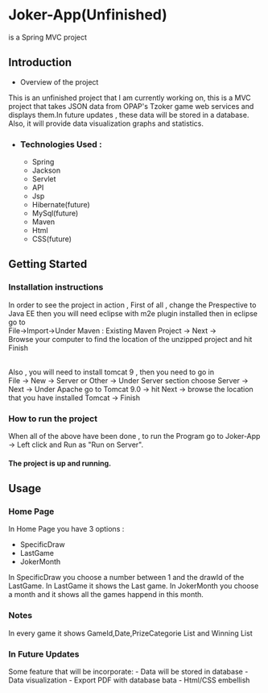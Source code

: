 # Joker-App(Unfinished)
is a Spring MVC project

<h2>Introduction</h2>

 - </h3>Overview of the project</h3>
 This is an unfinished project that I am currently working on, this is a MVC project that takes JSON data from OPAP's Tzoker game web services and displays them.In future updates , these data will be stored in a database. Also, it will provide data visualization graphs and statistics.
 
 - <h3>Technologies Used :</h3>
    <ul>
      <li>Spring 
      <li>Jackson
      <li>Servlet
      <li>API
      <li>Jsp
      <li>Hibernate(future)
      <li>MySql(future)
      <li>Maven
      <li>Html
      <li>CSS(future)
     </ul>

<h2>Getting Started</h2>

<h3>Installation instructions</h3>
In order to see the project in action , First of all  , change the Prespective to Java EE then you will need eclipse with m2e plugin installed then in eclipse go to 
<Br>File->Import->Under Maven : Existing Maven Project -> Next -> <br>
Browse your computer to find the location of the unzipped project and hit Finish

<br> Also , you will need to install tomcat 9 , then you need to go in 
<br>File -> New -> Server or Other -> Under Server section choose Server -> Next -> Under Apache go to Tomcat 9.0 -> hit Next -> browse the location that you have installed Tomcat -> Finish

<h3>How to run the project</h3>

When all of the above have been done , to run the Program go to Joker-App -> Left click and Run as "Run on Server".

<h4>The project is up and running.</h4>


<h2>Usage</h2>

<h3>Home Page</h3>

In Home Page you have 3 options :

- SpecificDraw
- LastGame
- JokerMonth

In SpecificDraw you choose a number between 1 and the drawId of the LastGame.
In LastGame it shows the Last game.
In JokerMonth you choose a month and it shows all the games happend in this month.



<h3>Notes</h3>
In every game it shows GameId,Date,PrizeCategorie List and Winning List

<h3>In Future Updates</h3>
Some feature that will be incorporate:
- Data will be stored in database
- Data visualization 
- Export PDF with database bata
- Html/CSS embellish
